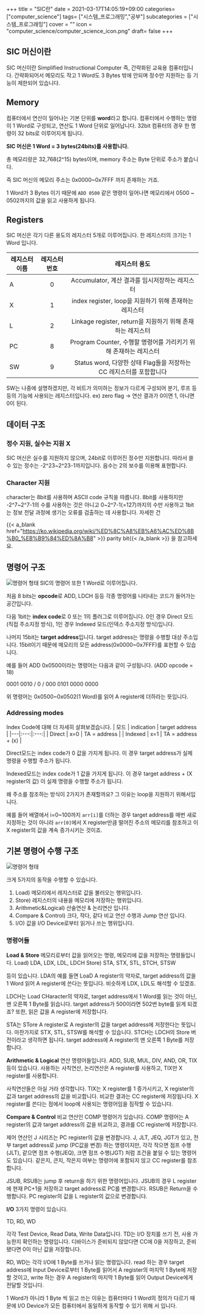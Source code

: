 +++
title = "SIC란"
date = 2021-03-17T14:05:19+09:00
categories= ["computer_science"]
tags= ["시스템_프로그래밍","공부"]
subcategories = ["시스템_프로그래밍"]
cover = ""
icon = "computer_science/computer_science_icon.png"
draft= false
+++

## SIC 머신이란
SIC 머신이란 Simplified Instructional Computer 즉, 간략화된 교육용 컴퓨터입니다. 간략화되어서 메모리도 작고 1 Word도 3 Bytes 밖에 안되며 정수만 지원하는 등 기능이 제한되어 있습니다.

## Memory
컴퓨터에서 연산이 일어나는 기본 단위를 **word**라고 합니다. 컴퓨터에서 수행하는 명령이 1 Word로 구성되고, 연산도 1 Word 단위로 일어납니다. 32bit 컴퓨터의 경우 한 명령이 32 bits로 이루어지게 됩니다.

**SIC 머신은 1 Word = 3 bytes(24bits)를 사용합니다.**

총 메모리랑은 32,768(2^15) bytes이며, memory 주소는 Byte 단위로 주소가 붙습니다.

즉 SIC 머신의 메모리 주소는 0x0000~0x7FFF 까지 존재하는 거죠.

1 Word가 3 Bytes 이기 때문에 `ADD 0500` 같은 명령이 일어나면 메모리에서 0500 ~ 0502까지의 값을 읽고 사용하게 됩니다.

## Registers

SIC 머신은 각기 다른 용도의 레지스터 5개로 이루어집니다.
한 레지스터의 크기는 1 Word 입니다.

| 레지스터 이름 | 레지스터 번호 | 레지스터 용도 |
|---|:---:|:---:|
| A | 0 | Accumulator, 계산 결과를 임시저장하는 레지스터 |
| X | 1 | index register, loop을 지원하기 위해 존재하는 레지스터 |
| L | 2 | Linkage register, return을 지원하기 위해 존재하는 레지스터 |
| PC | 8 | Program Counter, 수행할 명령어를 가리키기 위해 존재하는 레지스터 |
| SW | 9 | Status word, 다양한 상태 Flag들을 저장하는 CC 레지스터를 포함합니다 |

SW는 나중에 설명하겠지만, 각 비트가 의미하는 정보가 다르게 구성되어 분기, 루프 등등의 기능에 사용되는 레지스터입니다. ex) zero flag -> 연산 결과가 0이면 1, 아니면 0이 된다.

## 데이터 구조

### 정수 지원, 실수는 지원 X
SIC 머신은 실수를 지원하지 않으며, 24bit로 이루어진 정수만 지원합니다. 따라서 쓸 수 있는 정수는 -2^23~2^23-1까지입니다. 음수는 2의 보수를 이용해 표현합니다.

### Character 지원
character는 8bit를 사용하며 ASCII code 규칙을 따릅니다. 8bit를 사용하지만 -2^7~2^7-1의 수를 사용하는 것은 아니고 0~2^7-1(=127)까지의 수만 사용하고 1bit는 정보 전달 과정에 생기는 오류를 검출하는 데 사용합니다. 자세한 건

{{< a_blank href="https://ko.wikipedia.org/wiki/%ED%8C%A8%EB%A6%AC%ED%8B%B0_%EB%B9%84%ED%8A%B8" >}} parity bit{{< /a_blank >}}
을 참고하세요.

## 명령어 구조

![명령어 형태](../images/instruction-formats-min.jpg)
SIC의 명령어 또한 1 Word로 이루어집니다.

처음 8 bits는 **opcode**로 ADD, LDCH 등등 각종 명령어를 나타내는 코드가 들어가는 공간입니다.

다음 1bit는 **index code**로 0 또는 1의 플러그로 이루어집니다. 0인 경우 Direct 모드(직접 주소지정 방식), 1인 경우 Indexed 모드(인덱스 주소지정 방식)입니다.

나머지 15bit는 **target address**입니다. target address는 명령을 수행할 대상 주소입니다. 15bit이기 때문에 메모리의 모든 address(0x0000~0x7FFF)를 표현할 수 있습니다.

예를 들어 ADD 0x0500이라는 명령어는 다음과 같이 구성됩니다. (ADD opcode = 18)

0001 0010 / 0 / 000 0101 0000 0000

위 명령어는 0x0500~0x0502(1 Word)를 읽어 A register에 더하라는 뜻입니다.

### Addressing modes
Index Code에 대해 더 자세히 살펴보겠습니다.
| 모드 | indication | target address |
|---|:---:|:---:|
| Direct | x=0 | TA = address |
| Indexed | x=1 | TA = address + (x) |

Direct모드는 index code가 0 값을 가지게 됩니다. 이 경우 target address가 실제 명령을 수행할 주소가 됩니다.

Indexed모드는 index code가 1 값을 가지게 됩니다. 이 경우 target address + (X register의 값) 이 실제 명령을 수행할 주소가 됩니다.

왜 주소를 참조하는 방식이 2가지가 존재할까요? 그 이유는 loop을 지원하기 위해서입니다.

예를 들어 배열에서 i=0~100까지 `arr[i]`를 더하는 경우 target address를 매번 새로 지정하는 것이 아니라 `arr[0]`에서 X register만큼 떨어진 주소의 메모리를 참조하고 이 X register의 값을 계속 증가시키는 것이죠.

## 기본 명령어 수행 구조
![명령어 형태](../images/기본-컴퓨터-시스템-min.jpg)

크게 5가지의 동작을 수행할 수 있습니다.

1. Load) 메모리에서 레지스터로 값을 불러오는 행위입니다.
2. Store) 레지스터의 내용을 메모리에 저장하는 행위입니다.
3. Arithmetic&Logical) 산술연산 & 논리연산 입니다.
4. Compare & Control) 크다, 작다, 같다 비교 연산 수행과 Jump 연산 입니다.
5. I/O) 값을 I/O Device로부터 읽거나 쓰는 행위입니다.

### 명령어들

**Load & Store**
메모리로부터 값을 읽어오는 명령, 메모리에 값을 저장하는 명령들입니다.
Load) LDA, LDX, LDL, LDCH
Store) STA, STX, STL, STCH, STSW

등이 있습니다.
LDA의 예를 들면 LoaD A register의 약자로, target address의 값을 1 Word 읽어 A register에 쓴다는 뜻입니다. 비슷하게 LDX, LDL도 해석할 수 있겠죠.

LDCH는 Load CHaracter의 약자로, target address에서 1 Word를 읽는 것이 아닌, 맨 오른쪽 1 Byte를 읽습니다. target address가 500이라면 502번 byte를 읽게 되겠죠? 또한, 읽은 값을 A register에 저장합니다.

STA는 STore A register로 A register의 값을 target address에 저장한다는 뜻입니다. 마찬가지로 STX, STL, STSW를 해석할 수 있습니다. STCH는 LDCH의 Store 버전이라고 생각하면 됩니다. target address에 A register의 맨 오른쪽 1 Byte를 저장합니다.

**Arithmetic & Logical**
연산 명령어들입니다.
ADD, SUB, MUL, DIV, AND, OR, TIX 등이 있습니다. 사용하는 사칙연산, 논리연산은 A register를 사용하고, TIX만 X register를 사용합니다.

사칙연산들은 아실 거라 생각합니다.
TIX는 X register를 1 증가시키고, X register의 값과 target address의 값을 비교합니다. 비교한 결과는 CC register에 저장됩니다. X register를 쓴다는 점에서 loop에 사용되는 명령어임을 짐작할 수 있습니다.

**Compare & Control**
비교 연산인 COMP 명령어가 있습니다. COMP 명령어는 A register의 값과 target address의 값을 비교하고, 결과를 CC register에 저장합니다.


제어 연산인 J 시리즈는 PC register의 값을 변경합니다.
J, JLT, JEQ, JGT가 있고, 전부 target address로 jump (PC값을 변경) 하는 명령이지만, 각각 작으면 점프 수행(JLT), 같으면 점프 수행(JEQ), 크면 점프 수행(JGT) 처럼 조건을 붙일 수 있는 명령어도 있습니다. 같은지, 큰지, 작은지 여부는 명령어에 포함되지 않고 CC register를 참조합니다.

JSUB, RSUB는 jump 후 return을 하기 위한 명령어입니다. JSUB의 경우 L register에 현재 PC+1을 저장하고 target address로 PC를 변경합니다. RSUB은 Return을 수행합니다. PC register의 값을 L register의 값으로 변경합니다.

**I/O**
3가지 명령이 있습니다.

TD, RD, WD

각각 Test Device, Read Data, Write Data입니다.
TD는 I/O 장치를 쓰기 전, 사용 가능한지 확인하는 명령입니다. 디바이스가 준비되지 않았다면 CC에 0을 저장하고, 준비됐다면 0이 아닌 값을 저장합니다.

RD, WD는 각각 I/O에 1 Byte를 쓰거나 읽는 명령입니다. read 하는 경우 target address에 Input Device로부터 1 Byte를 읽어서 A register의 마지막 1 Byte에 저장할 것이고, write 하는 경우 A register의 마지막 1 Byte를 읽어 Output Device에게 전달할 것입니다.

1 Word가 아니라 1 Byte 씩 읽고 쓰는 이유는 컴퓨터마다 1 Word의 정의가 다르기 때문에 I/O Device가 모든 컴퓨터에서 동일하게 동작할 수 있기 위해 서 입니다.